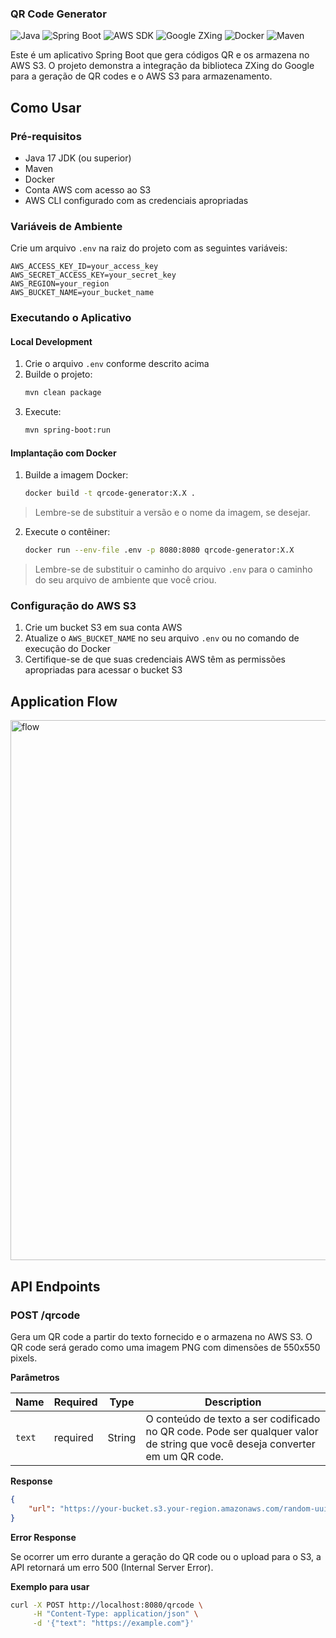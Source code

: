 ### QR Code Generator

![Java](https://img.shields.io/badge/Java-21-orange)
![Spring Boot](https://img.shields.io/badge/Spring%20Boot-3.4.4-brightgreen)
![AWS SDK](https://img.shields.io/badge/AWS%20SDK-2.24.12-yellow)
![Google ZXing](https://img.shields.io/badge/Google%20ZXing-3.5.2-blue)
![Docker](https://img.shields.io/badge/Docker-✓-blue)
![Maven](https://img.shields.io/badge/Maven-3.9.6-red)

Este é um aplicativo Spring Boot que gera códigos QR e os armazena no AWS S3. O projeto demonstra a integração da biblioteca ZXing do Google para a geração de QR codes e o AWS S3 para armazenamento.

## Como Usar

### Pré-requisitos

- Java 17 JDK (ou superior)
- Maven
- Docker
- Conta AWS com acesso ao S3
- AWS CLI configurado com as credenciais apropriadas

### Variáveis de Ambiente

Crie um arquivo `.env` na raiz do projeto com as seguintes variáveis:

```env
AWS_ACCESS_KEY_ID=your_access_key
AWS_SECRET_ACCESS_KEY=your_secret_key
AWS_REGION=your_region
AWS_BUCKET_NAME=your_bucket_name
```

### Executando o Aplicativo

#### Local Development

1. Crie o arquivo `.env` conforme descrito acima
2. Builde o projeto:
   ```bash
   mvn clean package
   ```
3. Execute:
   ```bash
   mvn spring-boot:run
   ```

#### Implantação com Docker

1. Builde a imagem Docker:
   ```bash
   docker build -t qrcode-generator:X.X . 
   ```
> Lembre-se de substituir a versão e o nome da imagem, se desejar.

2. Execute o contêiner:
   ```bash
   docker run --env-file .env -p 8080:8080 qrcode-generator:X.X 
   ```

> Lembre-se de substituir o caminho do arquivo `.env` para o caminho do seu arquivo de ambiente que você criou.

### Configuração do AWS S3

1. Crie um bucket S3 em sua conta AWS
2. Atualize o `AWS_BUCKET_NAME` no seu arquivo `.env` ou no comando de execução do Docker
3. Certifique-se de que suas credenciais AWS têm as permissões apropriadas para acessar o bucket S3

## Application Flow

<img width="1184" height="864" alt="flow" src="https://github.com/user-attachments/assets/747d61d0-0e6a-4a73-afa8-39639440c6c6" />


## API Endpoints

### POST /qrcode
Gera um QR code a partir do texto fornecido e o armazena no AWS S3. O QR code será gerado como uma imagem PNG com dimensões de 550x550 pixels.

**Parâmetros**

| Name | Required | Type | Description |
|------|----------|------|-------------|
| `text` | required | String | O conteúdo de texto a ser codificado no QR code. Pode ser qualquer valor de string que você deseja converter em um QR code. |

**Response**

```json
{
    "url": "https://your-bucket.s3.your-region.amazonaws.com/random-uuid"
}
```

**Error Response**

Se ocorrer um erro durante a geração do QR code ou o upload para o S3, a API retornará um erro 500 (Internal Server Error).

**Exemplo para usar**

```bash
curl -X POST http://localhost:8080/qrcode \
     -H "Content-Type: application/json" \
     -d '{"text": "https://example.com"}'
```
